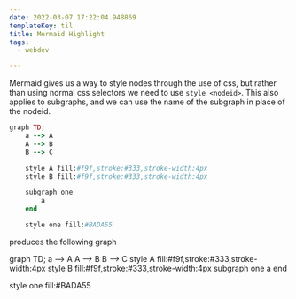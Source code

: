 ```yaml
---
date: 2022-03-07 17:22:04.948869
templateKey: til
title: Mermaid Highlight
tags:
  - webdev

---
```


Mermaid gives us a way to style nodes through the use of css, but rather than
using normal css selectors we need to use `style <nodeid>`.  This also applies
to subgraphs, and we can use the name of the subgraph in place of the nodeid.

``` ruby
graph TD;
    a --> A
    A --> B
    B --> C

    style A fill:#f9f,stroke:#333,stroke-width:4px
    style B fill:#f9f,stroke:#333,stroke-width:4px

    subgraph one
        a
    end

    style one fill:#BADA55
```

produces the following graph

<script src='https://unpkg.com/mermaid@8.1.0/dist/mermaid.min.js'></script>
<div class='mermaid'>
graph TD;
a --> A
A --> B
B --> C
style A fill:#f9f,stroke:#333,stroke-width:4px
style B fill:#f9f,stroke:#333,stroke-width:4px
subgraph one
  a
end

style one fill:#BADA55
</div>

